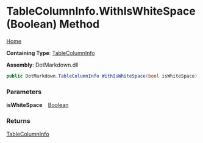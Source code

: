 # TableColumnInfo\.WithIsWhiteSpace\(Boolean\) Method

[Home](../../../README.md)

**Containing Type**: [TableColumnInfo](../README.md)

**Assembly**: DotMarkdown\.dll

```csharp
public DotMarkdown.TableColumnInfo WithIsWhiteSpace(bool isWhiteSpace)
```

### Parameters

**isWhiteSpace** &ensp; [Boolean](https://docs.microsoft.com/en-us/dotnet/api/system.boolean)

### Returns

[TableColumnInfo](../README.md)

